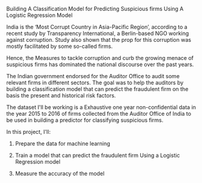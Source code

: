 
Building A Classification Model for Predicting Suspicious firms Using A Logistic Regression Model

India is the ‘Most Corrupt Country in Asia-Pacific Region’, according to a recent study by Transparency International, a Berlin-based NGO working against corruption.
Study also shown that the prop for this corruption was mostly facilitated by some so-called firms.

Hence, the Measures to tackle corruption and curb the growing menace of suspicious firms has dominated the national discourse over the past years.

The Indian government endorsed for the Auditor Office to audit some relevant firms in different sectors.
The goal was to help the auditors by building a classification model that can predict the fraudulent firm on the basis the present and historical risk factors.

The dataset I'll be working is a Exhaustive one year non-confidential data in the year 2015 to 2016 of firms collected from the Auditor Office of India to be used in building a predictor for classifying suspicious firms.

In this project, I'll:

1. Prepare the data for machine learning

2. Train a model that can predict the fraudulent firm Using a Logistic Regression model

3. Measure the accuracy of the model
